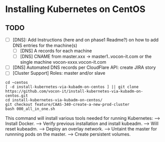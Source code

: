 # Installing Kubernetes on CentOS

## TODO
- [ ] [DNS]: Add Instructions (here and on phase1 Readme?) on how to add DNS entries for the machine(s)
  - [ ] [DNS] A records for each machine
  - [ ] [DNS] CNAME from master.xxx -> master1.<cluster>.vocon-it.com or the single machine vocon-xxxx.vocon-it.com
- [ ] [DNS] Automated DNS records per CloudFlare API: create JIRA story
- [ ] [Cluster Support] Roles: master and/or slave

```
cd ~centos
[ -d install-kubernetes-via-kubadm-on-centos ] || git clone https://github.com/vocon-it/install-kubernetes-via-kubadm-on-centos.git
cd install-kubernetes-via-kubadm-on-centos/
git checkout feature/CAAS-340-create-a-new-prod-cluster
bash 000_all_in_one.sh
```

This command will install various tools needed for running Kubernetes:
--> Install Docker.
--> Verify previous installation and install kubeadm.
--> Will reset kubeadm.
--> Deploy an overlay network.
--> Untaint the master for runnning pods on the master.
--> Create persistent volumes.
